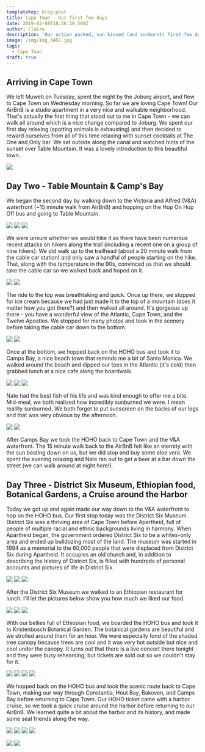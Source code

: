 ```yaml
---
templateKey: blog-post
title: Cape Town - Our first few days
date: 2019-02-08T18:56:39.509Z
author: Claire
description: 'Our action packed, sun kissed (and sunburnt) first few days in Cape Town'
image: /img/img_3407.jpg
tags:
  - Cape Town
draft: true
---
```

## Arriving in Cape Town

We left Muweti on Tuesday, spent the night by the Joburg airport, and flew to Cape Town on Wednesday morning.  So far we are loving Cape Town!  Our AirBnB is a studio apartment in a very nice and walkable neighborhood.  That's actually the first thing that stood out to me in Cape Town - we can walk all around which is a nice change compared to Joburg.  We spent our first day relaxing (spotting animals is exhausting) and then decided to reward ourselves from all of this time relaxing with sunset cocktails at The One and Only bar.  We sat outside along the canal and watched hints of the sunset over Table Mountain.  It was a lovely introduction to this beautiful town.

![](/img/capeTown/airplane.jpg)

## Day Two - Table Mountain & Camp's Bay

We began the second day by walking down to the Victoria and Alfred (V&A) waterfront (~15 minute walk from AirBnB) and hopping on the Hop On Hop Off bus and going to Table Mountain.


![](/img/capeTown/waterfrontTower.jpg)
![](/img/capeTown/HoHo.jpg)
![](/img/capeTown/tableMountainFromHOHO.jpg)

We were unsure whether we would hike it as there have been numerous recent attacks on hikers along the trail (including a recent one on a group of nine hikers).  We did walk up to the trailhead (about a 20 minute walk from the cable car station) and only saw a handful of people starting on the hike.  That, along with the temperature in the 90s, convinced us that we should take the cable car so we walked back and hoped on it.

![](/img/capeTown/tramPhoto1.jpg)
![](/img/capeTown/tramPhoto2.jpg)


The ride to the top was breathtaking and quick.  Once up there, we stopped for ice cream because we had just made it to the top of a mountain (does it matter how you got there?) and then walked all around.  It's gorgeous up there - you have a wonderful view of the Atlantic, Cape Town, and the Twelve Apostles.  We stopped for many photos and took in the scenery before taking the cable car down to the bottom.

![](/img/capeTown/topTM1.jpg)
![](/img/capeTown/topTMClaire.jpg)


Once at the bottom, we hopped back on the HOHO bus and took it to Camps Bay, a nice beach town that reminds me a bit of Santa Monica.  We walked around the beach and dipped our toes in the Atlantic (it's cold) then grabbed lunch at a nice cafe along the boardwalk. 

![](/img/capeTown/beach1.jpg)
![](/img/capeTown/beachSelfie.jpg)
![](/img/capeTown/feetInSand.jpg)

 Nate had the best fish of his life and was kind enough to offer me a bite.  Mid-meal, we both realized how incredibly sunburned we were. I mean realllly sunburned.  We both forgot to put sunscreen on the backs of our legs and that was very obvious by the afternoon.

![](/img/capeTown/fishPre.jpg)
![](/img/capeTown/fishPost.jpg)


After Camps Bay we took the HOHO back to Cape Town and the V&A waterfront.  The 15 minute walk back to the AirBnB felt like an eternity with the sun beating down on us, but we did stop and buy some aloe vera.  We spent the evening relaxing and Nate ran out to get a beer at a bar down the street (we can walk around at night here!).

## 

## Day Three - District Six Museum, Ethiopian food, Botanical Gardens, a Cruise around the Harbor

Today we got up and again made our way down to the V&A waterfront to hop on the HOHO bus.  Our first stop today was the District Six Museum.  District Six was a thriving area of Cape Town before Apartheid, full of people of multiple racial and ethnic backgrounds living in harmony.  When Apartheid began, the government ordered District Six to be a whites-only area and ended up bulldozing most of the land.  The museum was started in 1994 as a memorial to the 60,000 people that were displaced from District Six during Apartheid.  It occupies an old church and, in addition to describing the history of District Six, is filled with hundreds of personal accounts and pictures of life in District Six. 

![](/img/capeTown/district6Museum.jpg)
![](/img/capeTown/district6StreetSigns.jpg)
![](/img/capeTown/district6whitesonly.jpg)


After the District Six Museum we walked to an Ethiopian restaurant for lunch.  I'll let the pictures below show you how much we liked our food.

![](/img/capeTown/etheopian1.jpg)
![](/img/capeTown/etheopian2.jpg)
![](/img/capeTown/etheopian3.jpg)


With our bellies full of Ethiopian food, we boarded the HOHO bus and took it to Kristenbosch Botanical Garden.  The botanical gardens are beautiful and we strolled around them for an hour.  We were especially fond of the shaded tree canopy because trees are cool and it was very hot outside but nice and cool under the canopy.  It turns out that there is a live concert there tonight and they were busy rehearsing, but tickets are sold out so we couldn't stay for it.


![](/img/capeTown/botanicalKirstenbosch.jpg)
![](/img/capeTown/botanicalGarden1.jpg)
![](/img/capeTown/botanicalGarden2.jpg)
![](/img/capeTown/botanicalGarden3.jpg)


We hopped back on the HOHO bus and took the scenic route back to Cape Town, making our way through Constantia, Hout Bay, Bakoven, and Camps Bay before returning to Cape Town.  Our HOHO ticket came with a harbor cruise, so we took a quick cruise around the harbor before returning to our AirBnB. We learned quite a bit about the harbor and its history, and made some seal friends along the way. 


![](/img/capeTown/cruise1.jpg)
![](/img/capeTown/cruise2.jpg)
![](/img/capeTown/cruise3.jpg)
![](/img/capeTown/cruise4.jpg)

![](/img/capeTown/seals1.jpg)
![](/img/capeTown/seals2.jpg)